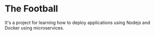 # The Football

It's a project for learning how to deploy applications using Nodejs and Docker using microservices.
